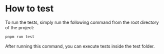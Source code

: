 # How to test

To run the tests, simply run the following command from the root directory of the project:

```bash
pnpm run test
```
After running this command, you can execute tests inside the test folder.